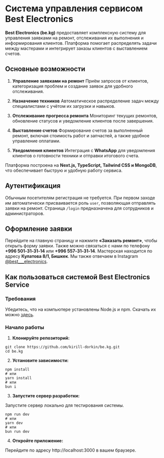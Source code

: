 # Система управления сервисом Best Electronics

**Best Electronics (be.kg)** предоставляет комплексную систему для управления заявками на ремонт, отслеживания их выполнения и информирования клиентов. Платформа помогает распределять задачи между мастерами и интегрирует заказы клиентов с выставлением счетов.

## Основные возможности

1. **Управление заявками на ремонт**
   Приём запросов от клиентов, категоризация проблем и создание заявок для удобного отслеживания.

2. **Назначение техников**
   Автоматическое распределение задач между специалистами с учётом их загрузки и навыков.

3. **Отслеживание прогресса ремонта**
   Мониторинг текущих ремонтов, обновление статусов и уведомление клиентов после завершения.

4. **Выставление счетов**
   Формирование счетов за выполненный ремонт, включая стоимость работ и запчастей, а также удобное управление оплатами.

5. **Уведомления клиентов**
   Интеграция с **WhatsApp** для уведомления клиентов о готовности техники и отправки итогового счета.

Платформа построена на **Next.js, TypeScript, Tailwind CSS и MongoDB**, что обеспечивает быструю и удобную работу сервиса.

## Аутентификация
Обычным посетителям регистрация не требуется. При первом заходе им автоматически присваивается роль `user`, позволяющая отправлять заявки на ремонт. Страница `/login` предназначена для сотрудников и администраторов.

## Оформление заявки
Перейдите на главную страницу и нажмите **«Заказать ремонт»**, чтобы открыть форму заявки. Также можно связаться с нами по телефону **+996 501‑31‑31‑14** или **+996 557‑31‑31‑14**. Мастерская находится по адресу **Кулатова 8/1, Бишкек**. Мы также отвечаем в Instagram [@best___electronics](https://instagram.com/best___electronics).

## Как пользоваться системой Best Electronics Service

### Требования
Убедитесь, что на компьютере установлены Node.js и npm. Скачать их можно [здесь](https://nodejs.org/).

### Начало работы

1. **Клонируйте репозиторий:**

```
git clone https://github.com/kirill-dorkin/be.kg.git
cd be.kg
```

2. **Установите зависимости:**

```
npm install
# или
yarn install
# или
bun i
```
3. **Запустите сервер разработки:**

Запустите сервер локально для тестирования системы.

```
npm run dev
# или
yarn dev
# или
bun run dev
```

4. **Откройте приложение:**

Перейдите по адресу http://localhost:3000 в вашем браузере.

